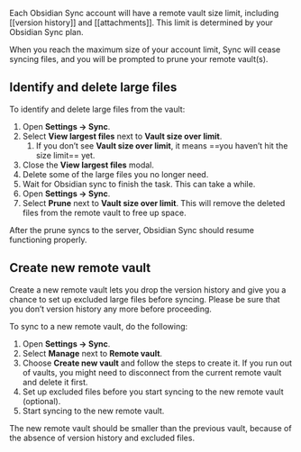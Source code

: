 Each Obsidian Sync account will have a remote vault size limit, including [[version history]] and [[attachments]]. This limit is determined by your Obsidian Sync plan.

When you reach the maximum size of your account limit, Sync will cease syncing files, and you will be prompted to prune your remote vault(s).

## Identify and delete large files

To identify and delete large files from the vault:

1. Open **Settings → Sync**.
2. Select **View largest files** next to **Vault size over limit**. 
	1. If you don’t see **Vault size over limit**, it means ==you haven’t hit the size limit== yet.
3. Close the **View largest files** modal.
4. Delete some of the large files you no longer need.
5. Wait for Obsidian sync to finish the task. This can take a while.
6. Open **Settings → Sync**.
7. Select **Prune** next to **Vault size over limit**. This will remove the deleted files from the remote vault to free up space.

After the prune syncs to the server, Obsidian Sync should resume functioning properly.

## Create new remote vault

Create a new remote vault lets you drop the version history and give you a chance to set up excluded large files before syncing. Please be sure that you don’t version history any more before proceeding.

To sync to a new remote vault, do the following:

1. Open **Settings → Sync**.
2. Select **Manage** next to **Remote vault**.
3. Choose **Create new vault** and follow the steps to create it. If you run out of vaults, you might need to disconnect from the current remote vault and delete it first.
4. Set up excluded files before you start syncing to the new remote vault (optional).
5. Start syncing to the new remote vault.

The new remote vault should be smaller than the previous vault, because of the absence of version history and excluded files.